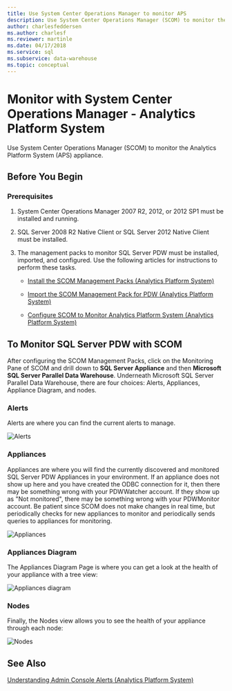 ```yaml
---
title: Use System Center Operations Manager to monitor APS
description: Use System Center Operations Manager (SCOM) to monitor the Analytics Platform System (APS) appliance.
author: charlesfeddersen
ms.author: charlesf
ms.reviewer: martinle
ms.date: 04/17/2018
ms.service: sql
ms.subservice: data-warehouse
ms.topic: conceptual
---
```


# Monitor with System Center Operations Manager - Analytics Platform System
Use System Center Operations Manager (SCOM) to monitor the Analytics Platform System (APS) appliance.
  
## Before You Begin  
  
### Prerequisites  
  
1.  System Center Operations Manager 2007 R2, 2012, or 2012 SP1 must be installed and running.  
  
2.  SQL Server 2008 R2 Native Client or SQL Server 2012 Native Client must be installed.  
  
3.  The management packs to monitor SQL Server PDW must be installed, imported, and configured. Use the following articles for instructions to perform these tasks.  
  
    -   [Install the SCOM Management Packs &#40;Analytics Platform System&#41;](install-the-scom-management-packs.md)  
  
    -   [Import the SCOM Management Pack for PDW &#40;Analytics Platform System&#41;](import-the-scom-management-pack-for-pdw.md) 
    
    -   [Configure SCOM to Monitor Analytics Platform System &#40;Analytics Platform System&#41;](configure-scom-to-monitor-analytics-platform-system.md)
  
<!-- MISSING LINKS    -   [Import the SCOM Management Pack for HDInsight &#40;Analytics Platform System&#41;](import-the-scom-management-pack-for-hdinsight.md)  -->  
   
  
## To Monitor SQL Server PDW with SCOM  
After configuring the SCOM Management Packs, click on the Monitoring Pane of SCOM and drill down to **SQL Server Appliance** and then **Microsoft SQL Server Parallel Data Warehouse**. Underneath Microsoft SQL Server Parallel Data Warehouse, there are four choices: Alerts, Appliances, Appliance Diagram, and nodes.  
  
### Alerts  
Alerts are where you can find the current alerts to manage.  
  
![Alerts](./media/monitor-the-appliance-by-using-system-center-operations-manager/SCOM_SCOM.png "SCOM_SCOM")  
  
### Appliances  
Appliances are where you will find the currently discovered and monitored SQL Server PDW Appliances in your environment. If an appliance does not show up here and you have created the ODBC connection for it, then there may be something wrong with your PDWWatcher account. If they show up as "Not monitored", there may be something wrong with your PDWMonitor account. Be patient since SCOM does not make changes in real time, but periodically checks for new appliances to monitor and periodically sends queries to appliances for monitoring.  
  
![Appliances](./media/monitor-the-appliance-by-using-system-center-operations-manager/SCOM_SCOM2.png "SCOM_SCOM2")  
  
### Appliances Diagram  
The Appliances Diagram Page is where you can get a look at the health of your appliance with a tree view:  
  
![Appliances diagram](./media/monitor-the-appliance-by-using-system-center-operations-manager/SCOM_SCOM3.png "SCOM_SCOM3")  
  
### Nodes  
Finally, the Nodes view allows you to see the health of your appliance through each node:  
  
![Nodes](./media/monitor-the-appliance-by-using-system-center-operations-manager/SCOM_SCOM4.png "SCOM_SCOM4")  
  
## See Also  
<!-- MISSING LINKS [Common Metadata Query Examples &#40;SQL Server PDW&#41;](../sqlpdw/common-metadata-query-examples-sql-server-pdw.md)  -->  
[Understanding Admin Console Alerts &#40;Analytics Platform System&#41;](understanding-admin-console-alerts.md)  
  
